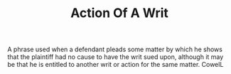 ---
title: Action Of A Writ
letter: A
permalink: "/definitions/bld-action-of-a-writ.html"
body: A phrase used when a defendant pleads some matter by which he shows that the
  plaintiff had no cause to have the writ sued upon, although it may be that he is
  entitled to another writ or action for the same matter. CowelL
published_at: '2018-07-07'
source: Black's Law Dictionary 2nd Ed (1910)
layout: post
---